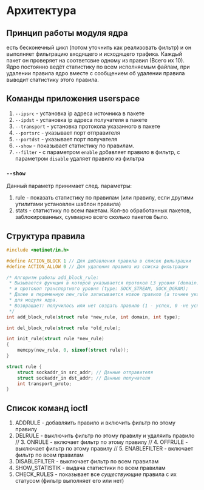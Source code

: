 # Архитектура

## Принцип работы модуля ядра
есть бесконечный цикл (потом уточнить как реализовать фильтр) и он выполняет фильтрацию входящего и исходящего трафика. Каждый пакет он проверяет на соответсвие одному из правил (Всего их 10).
Ядро постоянно ведёт статистику по всем исполняемым файлам, при удалении правила ядро вместе с сообщением об удалении правила выводит статистику этого правила.

## Команды приложения userspace
1. `--ipsrc` - установка ip адреса источника в пакете
2. `--ipdst` - установка ip адреса получателя в пакете
3. `--transport` - установка протокола указанного в пакете
4. `--portsrc` - указывает порт отправителя 
5. `--portdst` - указывает порт получателя
5. `--show` - показывает статистику по правилам.
6. `--filter` - с параметром `enable` добавляет правило в фильтр, с параметром `disable` удаляет правило из фильтра

### `--show`
Данный параметр принимает след. параметры:
1. rule - показать статистику по правилам (или правилу, если другими утилитами установлен шаблон правила)
2. stats - статистику по всем пакетам. Кол-во обработанных пакетов, заблокированных, суммарно всего сколько пакетов было.

## Структура правила
``` C
#include <netinet/in.h>

#define ACTION_BLOCK 1 // Для добавления правила в список фильтрации
#define ACTION_ALLOW 0 // Для удаления правила из списка фильтрации

/* Алгоритм работы add_block_rule:
 * Вызывается функция в которой указывается протокол L3 уровня (domain: AF_INET) 
 * и протокол транспортного уровня (type: SOCK_STREAM, SOCK_DGRAM);
 * Далее в переменную new_rule записывается новое правило (а точнее указание)
 * для модуля ядра.
 * Возвращает: получилось или нет создать правило (1 - успех, 0 -не успех)
 */
int add_block_rule(struct rule *new_rule, int domain, int type);

int del_block_rule(struct rule *old_rule);

int init_rule(struct rule *new_rule)
{
	memcpy(new_rule, 0, sizeof(struct rule));
}

struct rule {
	struct sockaddr_in src_addr; // Данные отправителя
	struct sockaddr_in dst_addr; // Данные получателя
	int transport_proto;
}
```

## Cписок команд ioctl
1. ADDRULE 			- добавляить правило и включить фильтр по этому правилу
2. DELRULE 			- выключить фильтр по этому правилу и удаляить правило
// 3. ONRULE		- включает фильтр по этому правилу
// 4. OFFRULE		- выключает фильтр по этому правилу
// 5. ENABLEFILTER 	- включает фильтр по всем правилам
6. DISABLEFILTER 	- выключает фильтр по всем правилам
7. SHOW_STATISTIK	- выдача статистики по всем правилам
8. CHECK_RULES		- показывает все *существующие* правила с их статусом (фильтр выполняет его или нет)

